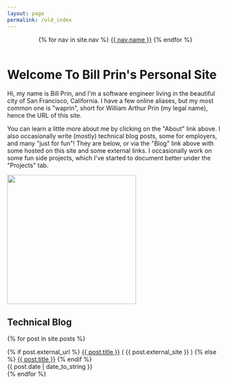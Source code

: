 ```yaml
---
layout: page
permalink: /old_index
---
```

<header class="masthead">
  <nav class="masthead-nav">
    {% for nav in site.nav %}
      <a href="{{ nav.href }}">{{ nav.name }}</a>
    {% endfor %}
  </nav>
</header>
<a class="social" href="https://twitter.com/{{ site.author.twitter }}/" target="_blank"><i class="fa fa-twitter"></i></a>
<a class="social" href="http://linkedin.com/in/{{ site.author.linkedin }}"><i class="fa fa-linkedin"></i></a>
<a class="social" href="http://github.com/{{ site.author.github }}"><i class="fa fa-github"></i></a>
<a class="social" href="http://stackoverflow.com/users/{{ site.author.stackoverflow }}/"><i class="fa fa-stack-overflow"></i></a>
<a class="social" href="https://medium.com/@{{ site.author.medium }}"><i class="fa fa-medium"></i></a>
<a class="social" href="https://twitch.tv/programmingwithprin"><i class="fa fa-twitch"></i></a>

<h1>Welcome To Bill Prin's Personal Site</h1>

<div class="intro">

<div class="intro-text">    
<p>Hi, my name is Bill Prin, and I'm a software engineer living in the beautiful city of San Francisco, California. I have a few online aliases, but
my most common one is "waprin", short for William Arthur Prin (my legal name), hence the URL of this site.
</p>

<p>You can learn a little more about me by clicking on the "About" link above. I also occasionally write (mostly) technical 
blog posts, some for employers, and many "just for fun"! They are below, or via the "Blog" link above with some hosted on this site
and some external links. I occasionally work on some fun side projects, which I've started to document better under the 
"Projects" tab.
</p>

</div>

<div class="intro-pic">
<img height="300" width="300" src="{{ site.url }}/assets/waprin_profile.jpg" />
</div>

</div>


<h2>Technical Blog</h2>
<div class="content list">

{% for post in site.posts %}
  <div class="list-item">
     {% if post.external_url %}
     <a href="{{ post.external_url }}">{{ post.title }}</a> ( {{ post.external_site }} )
     {% else %}
      <a href="{{ site.baseurl }}{{ post.url }}">{{ post.title }}</a>
     {% endif %}
    <div class="list-post-date">
      <time>{{ post.date | date_to_string }}</time>
    </div>
  </div>
{% endfor %}

</div>
